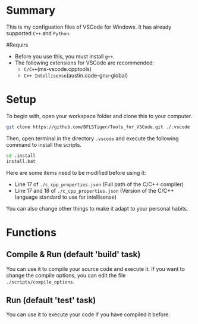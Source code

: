 # Summary
This is my configuation files of VSCode for Windows.
It has already supported `C++` and `Python`.

#Requirs
+ Before you use this, you must install `g++`.
+ The following extensions for VSCode are recommended:
    + `C/C++`(ms-vscode.cpptools)
    + `C++ Intellisense`(austin.code-gnu-global)

# Setup
To begin with, open your workspace folder and clone this to your computer.
```sh
git clone https://github.com/BFLSTiger/Tools_for_VSCode.git ./.vscode
```
Then, open terminal in the directory `.vscode` and execute the following command to install the scripts.
```sh
cd .install
install.bat
```

Here are some items need to be modified before using it:
+ Line 17 of `./c_cpp_properties.json` (Full path of the C/C++ compiler)
+ Line 17 and 18 of `./c_cpp_properties.json` (Version of the C/C++ language standard to use for intellisense)

You can also change other things to make it adapt to your personal habits.

# Functions
## Compile & Run (default 'build' task)
You can use it to compile your source code and execute it.
If you want to change the compile options, you can edit the file `./scripts/compile_options`.

## Run (default 'test' task)
You can use it to execute your code if you have compiled it before.